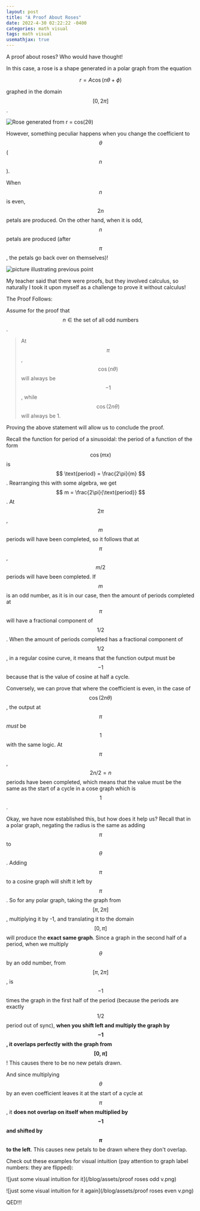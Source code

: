 ```yaml
---
layout: post
title: "A Proof About Roses"
date: 2022-4-30 02:22:22 -0400
categories: math visual
tags: math visual
usemathjax: true
---
```


A proof about roses? Who would have thought!

In this case, a rose is a shape generated in a polar graph from the equation

$$ r = A\cos(n \theta + \phi) $$

graphed in the domain $$ [0, 2\pi] $$.

![Rose generated from r = cos(2θ)](/blog/assets/rose.1.png)


However, something peculiar happens when you change the coefficient to $$ \theta $$ ($$ n $$).

When $$ n $$ is even, $$ 2n $$ petals are produced. On the other hand, when it is odd, $$ n $$ petals are produced (after $$ \pi $$, the petals go back over on themselves)!

![picture illustrating previous point](/blog/assets/rose.2.png)

My teacher said that there were proofs, but they involved calculus, so naturally I took it upon myself as a challenge to prove it without calculus!

The Proof Follows:

Assume for the proof that $$ n \in \text{the set of all odd numbers} $$.

> At $$ \pi $$, $$ \cos(n\theta) $$ will always be $$ -1 $$, while $$ \cos(2n\theta) $$ will always be 1.

Proving the above statement will allow us to conclude the proof.

Recall the function for period of a sinusoidal: the period of a function of the form $$ \cos(mx) $$ is $$ \text{period} = \frac{2\pi}{m} $$. Rearranging this with some algebra, we get $$ m = \frac{2\pi}{\text{period}} $$. At $$ 2\pi $$, $$ m $$ periods will have been completed, so it follows that at $$ \pi $$, $$ m/2 $$ periods will have been completed. If $$ m $$ is an odd number, as it is in our case, then the amount of periods completed at $$ \pi $$ will have a fractional component of $$ 1/2 $$. When the amount of periods completed has a fractional component of $$ 1/2 $$, in a regular cosine curve, it means that the function output must be $$ -1 $$ because that is the value of cosine at half a cycle.

Conversely, we can prove that where the coefficient is even, in the case of $$ \cos(2n\theta) $$, the output at $$ \pi $$ *must* be $$ 1 $$ with the same logic. At $$ \pi $$, $$ 2n/2 = n $$ periods have been completed, which means that the value must be the same as the start of a cycle in a cose graph which is $$ 1 $$.

Okay, we have now established this, but how does it help us? Recall that in a polar graph, negating the radius is the same as adding $$ \pi $$ to $$ \theta $$. Adding $$ \pi $$ to a cosine graph will shift it left by $$ \pi $$. So for any polar graph, taking the graph from $$ [\pi, 2\pi] $$, multiplying it by -1, and translating it to the domain $$ [0, \pi] $$ will produce the **exact same graph**. Since a graph in the second half of a period, when we multiply $$ \theta $$ by an odd number, from $$ [\pi, 2\pi] $$, is $$ -1 $$ times the graph in the first half of the period (because the periods are exactly $$ 1/2 $$ period out of sync), **when you shift left and multiply the graph by $$ -1 $$, it overlaps perfectly with the graph from $$ [0, \pi] $$**! This causes there to be no new petals drawn.

And since multiplying $$ \theta $$ by an even coefficient leaves it at the start of a cycle at $$ \pi $$, it **does not overlap on itself when multiplied by $$ -1 $$ and shifted by $$ \pi $$ to the left**. This causes new petals to be drawn where they don't overlap.

Check out these examples for visual intuition (pay attention to graph label numbers: they are flipped):

![just some visual intuition for it](/blog/assets/proof roses odd v.png)

![just some visual intuition for it again](/blog/assets/proof roses even v.png)

QED!!!
